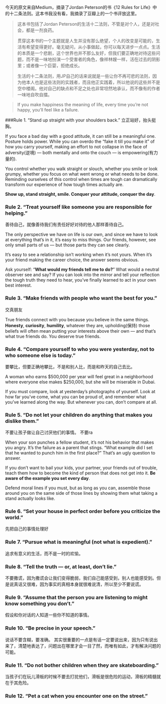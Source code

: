 今天的原文来自Medium，摘录了Jordan Peterson的书《12 Rules for Life》中的十二条法则。这本书我没有看，我摘录了豆瓣上的一个书评放这里。
> 这本书包括了Jordan Peterson的生活十二法则，不管是对个人，还是对社会，都是一剂良药。
> 
> 贯穿这本书的一个主题就是人生并没有那么绝望，个人的改变是可能的，生活有希望变得更好。毫无疑问，从小事做起，你可以每天进步一点点。生活的本质是一个悲剧，这个世界也并不那么友好，但我们要正确地对待这些问题，而不是一味地扮演一个受害者的角色，像祥林嫂一样，活在过去的阴影里；或者像一个巨婴，拒绝成长。
> 
>生活的十二条法则，用JP自己的话来说就是一些让你不再可悲的法则，因为他本人也是这些法则的实践者，而且他正实践着，所以他说的这些并不是空中楼阁。他对自己的缺点和不足之处也非常坦然地承认，而不像有的作者一味地自吹自擂。

> If you make happiness the meaning of life, every time you’re not happy, you’ll feel like a failure.

###Rule 1. “Stand up straight with your shoulders back.”
立正站好，抬头挺胸。

If you face a bad day with a good attitude, it can still be a meaningful one. 
Posture holds power. 
While you can overdo the “fake it till you make it” of how you carry yourself, making an effort to not collapse in the face of adversity(逆境) — both mentally and onto the couch — is empowering(有力量的). 

You control whether you walk straight or slouch, whether you smile or look grumpy, whether you focus on what went wrong or what needs to be done. 
Reminding ourselves of this control when times are tough can dramatically transform our experience of how tough times actually are.

**Show up, stand straight, smile. Conquer your attitude, conquer the day**.

### Rule 2. “Treat yourself like someone you are responsible for helping.”
善待自己，就像善待我们有责任好好对待的他人那样善待自己。

The only perspective we have on life is our own, and since we have to look at everything that’s in it, it’s easy to miss things. Our friends, however, see only small parts of us — but those parts they can see clearly.

It’s easy to see a relationship isn’t working when it’s not yours. When it’s your friend making the career choice, the answer seems obvious.

Ask yourself: “**What would my friends tell me to do?**” What would a neutral observer see and say? If you can look into the mirror and tell your reflection the tough truth they need to hear, you’ve finally learned to act in your own best interest.

### Rule 3. “Make friends with people who want the best for you.”
交真朋友

True friends connect with you because you believe in the same things. 
**Honesty**, **curiosity**, **humility**, whatever they are, upholding(保持) those beliefs will often mean putting your interests above their own — and that’s what true friends do. You deserve true friends.

### Rule  4. “Compare yourself to who you were yesterday, not to who someone else is today.”
要攀比，但要正确地攀比，不是和别人比，而是和昨天的自己去比。

A woman who earns $500,000 per year will feel great in a neighborhood where everyone else makes $250,000, but she will be miserable in Dubai.

If you must compare, look at yesterday’s photographs of yourself. Look at how far you’ve come, what you can be proud of, and remember what you’ve learned along the way. But whenever you can, don’t compare at all.

### Rule 5. “Do not let your children do anything that makes you dislike them.”
不要让孩子做让自己讨厌他们的事情。
不要ra

When your son punches a fellow student, it’s not his behavior that makes you angry. It’s the failure as a parent that stings. “What example did I set that he wanted to punch him in the first place?” That’s an ugly question to answer.

If you don’t want to bail your kids, your partner, your friends out of trouble, teach them how to become the kind of person that does not get into it. **Be aware of the example you set every day**.

Defend moral lines if you must, but as long as you can, assemble those around you on the same side of those lines by showing them what taking a stand actually looks like.

### Rule 6. “Set your house in perfect order before you criticize the world.”
先把自己的事情处理好

### Rule 7. “Pursue what is meaningful (not what is expedient).”
追求有意义的生活，而不是一时的欢愉。
### Rule 8. “Tell the truth — or, at least, don’t lie.”
不要撒谎，因为撒谎会让我们变得脆弱，我们自己能感受到，别人也能感受到。但是说真话又很难，因为事实的真相本身就很难说清，所以至少不要说谎。

### Rule 9. “Assume that the person you are listening to might know something you don’t.”
假设和你对话的人知道一些你不知道的事情。
### Rule 10. “Be precise in your speech.”
说话不要含糊，要准确。
其实很重要的一点是有话一定要说出来，因为只有说出来了，清楚地表达了，问题出在哪里才会一目了然，而唯有如此，才有解决问题的可能。
### Rule 11. “Do not bother children when they are skateboarding.”
当孩子们在玩儿滑板的时候不要去打扰他们，滑板是很危险的运动，滑板的精髓就在于其危险。

### Rule 12. “Pet a cat when you encounter one on the street.”